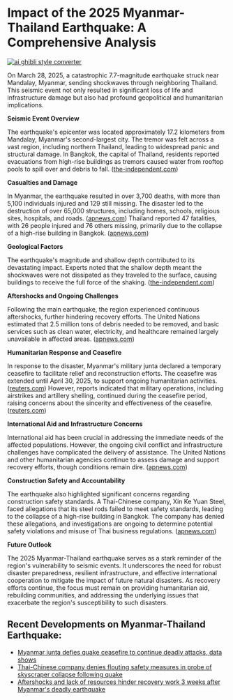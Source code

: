 # Impact of the 2025 Myanmar-Thailand Earthquake: A Comprehensive Analysis

[![ai ghibli style converter](https://i.imgur.com/dwt8Y5G.gif)](https://witbeam.net/slzx)

On March 28, 2025, a catastrophic 7.7-magnitude earthquake struck near Mandalay, Myanmar, sending shockwaves through neighboring Thailand. This seismic event not only resulted in significant loss of life and infrastructure damage but also had profound geopolitical and humanitarian implications.

**Seismic Event Overview**

The earthquake's epicenter was located approximately 17.2 kilometers from Mandalay, Myanmar's second-largest city. The tremor was felt across a vast region, including northern Thailand, leading to widespread panic and structural damage. In Bangkok, the capital of Thailand, residents reported evacuations from high-rise buildings as tremors caused water from rooftop pools to spill over and debris to fall. ([the-independent.com](https://www.the-independent.com/asia/southeast-asia/earthquake-bangkok-thailand-myanmar-map-b2723217.html?utm_source=openai))

**Casualties and Damage**

In Myanmar, the earthquake resulted in over 3,700 deaths, with more than 5,100 individuals injured and 129 still missing. The disaster led to the destruction of over 65,000 structures, including homes, schools, religious sites, hospitals, and roads. ([apnews.com](https://apnews.com/article/1f86688713449f3ca3ebf91ad1086acd?utm_source=openai)) Thailand reported 47 fatalities, with 26 people injured and 76 others missing, primarily due to the collapse of a high-rise building in Bangkok. ([apnews.com](https://apnews.com/article/a847dc6f551d8846520dea7525a4f5a7?utm_source=openai))

**Geological Factors**

The earthquake's magnitude and shallow depth contributed to its devastating impact. Experts noted that the shallow depth meant the shockwaves were not dissipated as they traveled to the surface, causing buildings to receive the full force of the shaking. ([the-independent.com](https://www.the-independent.com/asia/southeast-asia/earthquake-myanmar-thailand-cause-death-toll-damage-b2724273.html?utm_source=openai))

**Aftershocks and Ongoing Challenges**

Following the main earthquake, the region experienced continuous aftershocks, further hindering recovery efforts. The United Nations estimated that 2.5 million tons of debris needed to be removed, and basic services such as clean water, electricity, and healthcare remained largely unavailable in affected areas. ([apnews.com](https://apnews.com/article/1f86688713449f3ca3ebf91ad1086acd?utm_source=openai))

**Humanitarian Response and Ceasefire**

In response to the disaster, Myanmar's military junta declared a temporary ceasefire to facilitate relief and reconstruction efforts. The ceasefire was extended until April 30, 2025, to support ongoing humanitarian activities. ([reuters.com](https://www.reuters.com/world/asia-pacific/myanmar-junta-extends-temporary-ceasefire-april-30-support-earthquake-relief-2025-04-22/?utm_source=openai)) However, reports indicated that military operations, including airstrikes and artillery shelling, continued during the ceasefire period, raising concerns about the sincerity and effectiveness of the ceasefire. ([reuters.com](https://www.reuters.com/world/asia-pacific/myanmar-junta-defies-quake-ceasefire-continue-deadly-attacks-data-shows-2025-04-25/?utm_source=openai))

**International Aid and Infrastructure Concerns**

International aid has been crucial in addressing the immediate needs of the affected populations. However, the ongoing civil conflict and infrastructure challenges have complicated the delivery of assistance. The United Nations and other humanitarian agencies continue to assess damage and support recovery efforts, though conditions remain dire. ([apnews.com](https://apnews.com/article/1f86688713449f3ca3ebf91ad1086acd?utm_source=openai))

**Construction Safety and Accountability**

The earthquake also highlighted significant concerns regarding construction safety standards. A Thai-Chinese company, Xin Ke Yuan Steel, faced allegations that its steel rods failed to meet safety standards, leading to the collapse of a high-rise building in Bangkok. The company has denied these allegations, and investigations are ongoing to determine potential safety violations and misuse of Thai business regulations. ([apnews.com](https://apnews.com/article/a847dc6f551d8846520dea7525a4f5a7?utm_source=openai))

**Future Outlook**

The 2025 Myanmar-Thailand earthquake serves as a stark reminder of the region's vulnerability to seismic events. It underscores the need for robust disaster preparedness, resilient infrastructure, and effective international cooperation to mitigate the impact of future natural disasters. As recovery efforts continue, the focus must remain on providing humanitarian aid, rebuilding communities, and addressing the underlying issues that exacerbate the region's susceptibility to such disasters.


## Recent Developments on Myanmar-Thailand Earthquake:
- [Myanmar junta defies quake ceasefire to continue deadly attacks, data shows](https://www.reuters.com/world/asia-pacific/myanmar-junta-defies-quake-ceasefire-continue-deadly-attacks-data-shows-2025-04-25/?utm_source=openai)
- [Thai-Chinese company denies flouting safety measures in probe of skyscraper collapse following quake](https://apnews.com/article/a847dc6f551d8846520dea7525a4f5a7?utm_source=openai)
- [Aftershocks and lack of resources hinder recovery work 3 weeks after Myanmar's deadly earthquake](https://apnews.com/article/1f86688713449f3ca3ebf91ad1086acd?utm_source=openai)